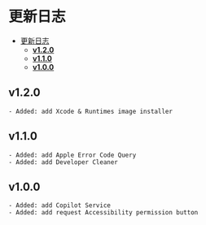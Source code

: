 # 更新日志

<!--toc:start-->

- [更新日志](#更新日志)
  - [**v1.2.0**](#v120)
  - [**v1.1.0**](#v110)
  - [**v1.0.0**](#v100)
  <!--toc:end-->

## **v1.2.0**

    - Added: add Xcode & Runtimes image installer

## **v1.1.0**

    - Added: add Apple Error Code Query
    - Added: add Developer Cleaner

## **v1.0.0**

    - Added: add Copilot Service
    - Added: add request Accessibility permission button
